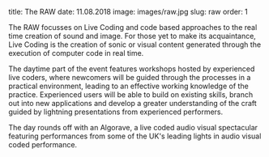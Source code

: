 title: The RAW
date: 11.08.2018
image: images/raw.jpg
slug: raw
order: 1

The RAW focusses on Live Coding and code based approaches to the real time creation of sound and image. For those yet to make its acquaintance, Live Coding is the creation of sonic or visual content generated through the execution of computer code in real time.

The daytime part of the event features workshops hosted by experienced live coders, where newcomers will be guided through the processes in a practical environment, leading to an effective working knowledge of the practice. Experienced users will be able to build on existing skills, branch out into new applications and develop a greater understanding of the craft guided by lightning presentations from experienced performers.

The day rounds off with an Algorave, a live coded audio visual spectacular featuring performances from some of the UK's leading lights in audio visual coded performance.
